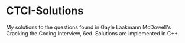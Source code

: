 # CTCI-Solutions

My solutions to the questions found in Gayle Laakmann McDowell's Cracking the Coding Interview, 6ed.  Solutions are implemented in C++.
